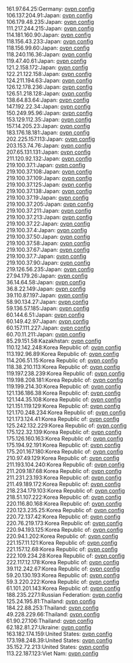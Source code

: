 161.97.64.25:Germany: [ovpn config](vpn/161_97_64_25.ovpn)  
106.137.204.91:Japan: [ovpn config](vpn/106_137_204_91.ovpn)  
106.179.48.235:Japan: [ovpn config](vpn/106_179_48_235.ovpn)  
111.217.244.215:Japan: [ovpn config](vpn/111_217_244_215.ovpn)  
114.181.160.90:Japan: [ovpn config](vpn/114_181_160_90.ovpn)  
118.156.43.233:Japan: [ovpn config](vpn/118_156_43_233.ovpn)  
118.156.99.60:Japan: [ovpn config](vpn/118_156_99_60.ovpn)  
118.240.116.36:Japan: [ovpn config](vpn/118_240_116_36.ovpn)  
119.47.40.61:Japan: [ovpn config](vpn/119_47_40_61.ovpn)  
121.2.158.172:Japan: [ovpn config](vpn/121_2_158_172.ovpn)  
122.21.122.158:Japan: [ovpn config](vpn/122_21_122_158.ovpn)  
124.211.194.63:Japan: [ovpn config](vpn/124_211_194_63.ovpn)  
126.12.178.236:Japan: [ovpn config](vpn/126_12_178_236.ovpn)  
126.51.218.128:Japan: [ovpn config](vpn/126_51_218_128.ovpn)  
138.64.83.64:Japan: [ovpn config](vpn/138_64_83_64.ovpn)  
147.192.22.34:Japan: [ovpn config](vpn/147_192_22_34.ovpn)  
150.249.95.96:Japan: [ovpn config](vpn/150_249_95_96.ovpn)  
153.129.112.35:Japan: [ovpn config](vpn/153_129_112_35.ovpn)  
157.14.205.23:Japan: [ovpn config](vpn/157_14_205_23.ovpn)  
183.176.18.181:Japan: [ovpn config](vpn/183_176_18_181.ovpn)  
202.225.157.113:Japan: [ovpn config](vpn/202_225_157_113.ovpn)  
203.153.74.76:Japan: [ovpn config](vpn/203_153_74_76.ovpn)  
207.65.131.131:Japan: [ovpn config](vpn/207_65_131_131.ovpn)  
211.120.92.132:Japan: [ovpn config](vpn/211_120_92_132.ovpn)  
219.100.37.1:Japan: [ovpn config](vpn/219_100_37_1.ovpn)  
219.100.37.108:Japan: [ovpn config](vpn/219_100_37_108.ovpn)  
219.100.37.109:Japan: [ovpn config](vpn/219_100_37_109.ovpn)  
219.100.37.125:Japan: [ovpn config](vpn/219_100_37_125.ovpn)  
219.100.37.138:Japan: [ovpn config](vpn/219_100_37_138.ovpn)  
219.100.37.19:Japan: [ovpn config](vpn/219_100_37_19.ovpn)  
219.100.37.205:Japan: [ovpn config](vpn/219_100_37_205.ovpn)  
219.100.37.211:Japan: [ovpn config](vpn/219_100_37_211.ovpn)  
219.100.37.213:Japan: [ovpn config](vpn/219_100_37_213.ovpn)  
219.100.37.22:Japan: [ovpn config](vpn/219_100_37_22.ovpn)  
219.100.37.4:Japan: [ovpn config](vpn/219_100_37_4.ovpn)  
219.100.37.50:Japan: [ovpn config](vpn/219_100_37_50.ovpn)  
219.100.37.58:Japan: [ovpn config](vpn/219_100_37_58.ovpn)  
219.100.37.67:Japan: [ovpn config](vpn/219_100_37_67.ovpn)  
219.100.37.7:Japan: [ovpn config](vpn/219_100_37_7.ovpn)  
219.100.37.90:Japan: [ovpn config](vpn/219_100_37_90.ovpn)  
219.126.56.235:Japan: [ovpn config](vpn/219_126_56_235.ovpn)  
27.94.179.26:Japan: [ovpn config](vpn/27_94_179_26.ovpn)  
36.14.64.58:Japan: [ovpn config](vpn/36_14_64_58.ovpn)  
36.8.22.149:Japan: [ovpn config](vpn/36_8_22_149.ovpn)  
39.110.87.197:Japan: [ovpn config](vpn/39_110_87_197.ovpn)  
58.90.134.27:Japan: [ovpn config](vpn/58_90_134_27.ovpn)  
59.136.57.185:Japan: [ovpn config](vpn/59_136_57_185.ovpn)  
60.144.6.51:Japan: [ovpn config](vpn/60_144_6_51.ovpn)  
60.149.42.97:Japan: [ovpn config](vpn/60_149_42_97.ovpn)  
60.157.111.227:Japan: [ovpn config](vpn/60_157_111_227.ovpn)  
60.70.11.211:Japan: [ovpn config](vpn/60_70_11_211.ovpn)  
85.29.151.58:Kazakhstan: [ovpn config](vpn/85_29_151_58.ovpn)  
110.12.142.248:Korea Republic of: [ovpn config](vpn/110_12_142_248.ovpn)  
113.192.96.89:Korea Republic of: [ovpn config](vpn/113_192_96_89.ovpn)  
114.206.51.15:Korea Republic of: [ovpn config](vpn/114_206_51_15.ovpn)  
118.38.210.113:Korea Republic of: [ovpn config](vpn/118_38_210_113.ovpn)  
119.197.238.239:Korea Republic of: [ovpn config](vpn/119_197_238_239.ovpn)  
119.198.208.181:Korea Republic of: [ovpn config](vpn/119_198_208_181.ovpn)  
119.199.214.30:Korea Republic of: [ovpn config](vpn/119_199_214_30.ovpn)  
121.136.186.38:Korea Republic of: [ovpn config](vpn/121_136_186_38.ovpn)  
121.144.35.108:Korea Republic of: [ovpn config](vpn/121_144_35_108.ovpn)  
121.151.119.129:Korea Republic of: [ovpn config](vpn/121_151_119_129.ovpn)  
121.170.248.234:Korea Republic of: [ovpn config](vpn/121_170_248_234.ovpn)  
121.173.124.41:Korea Republic of: [ovpn config](vpn/121_173_124_41.ovpn)  
125.242.132.229:Korea Republic of: [ovpn config](vpn/125_242_132_229.ovpn)  
175.122.32.139:Korea Republic of: [ovpn config](vpn/175_122_32_139.ovpn)  
175.126.160.163:Korea Republic of: [ovpn config](vpn/175_126_160_163.ovpn)  
175.194.92.191:Korea Republic of: [ovpn config](vpn/175_194_92_191.ovpn)  
175.201.167.180:Korea Republic of: [ovpn config](vpn/175_201_167_180.ovpn)  
210.97.49.129:Korea Republic of: [ovpn config](vpn/210_97_49_129.ovpn)  
211.193.104.240:Korea Republic of: [ovpn config](vpn/211_193_104_240.ovpn)  
211.209.187.68:Korea Republic of: [ovpn config](vpn/211_209_187_68.ovpn)  
211.231.23.193:Korea Republic of: [ovpn config](vpn/211_231_23_193.ovpn)  
211.49.189.172:Korea Republic of: [ovpn config](vpn/211_49_189_172.ovpn)  
218.234.179.103:Korea Republic of: [ovpn config](vpn/218_234_179_103.ovpn)  
218.51.107.222:Korea Republic of: [ovpn config](vpn/218_51_107_222.ovpn)  
220.116.80.168:Korea Republic of: [ovpn config](vpn/220_116_80_168.ovpn)  
220.123.235.25:Korea Republic of: [ovpn config](vpn/220_123_235_25.ovpn)  
220.72.137.42:Korea Republic of: [ovpn config](vpn/220_72_137_42.ovpn)  
220.76.219.173:Korea Republic of: [ovpn config](vpn/220_76_219_173.ovpn)  
220.94.193.125:Korea Republic of: [ovpn config](vpn/220_94_193_125.ovpn)  
220.94.1.202:Korea Republic of: [ovpn config](vpn/220_94_1_202.ovpn)  
221.157.11.121:Korea Republic of: [ovpn config](vpn/221_157_11_121.ovpn)  
221.157.12.68:Korea Republic of: [ovpn config](vpn/221_157_12_68.ovpn)  
222.109.234.28:Korea Republic of: [ovpn config](vpn/222_109_234_28.ovpn)  
222.117.12.178:Korea Republic of: [ovpn config](vpn/222_117_12_178.ovpn)  
39.112.242.67:Korea Republic of: [ovpn config](vpn/39_112_242_67.ovpn)  
59.20.130.193:Korea Republic of: [ovpn config](vpn/59_20_130_193.ovpn)  
59.3.220.222:Korea Republic of: [ovpn config](vpn/59_3_220_222.ovpn)  
61.101.201.143:Korea Republic of: [ovpn config](vpn/61_101_201_143.ovpn)  
188.235.227.1:Russian Federation: [ovpn config](vpn/188_235_227_1.ovpn)  
125.24.195.81:Thailand: [ovpn config](vpn/125_24_195_81.ovpn)  
184.22.88.253:Thailand: [ovpn config](vpn/184_22_88_253.ovpn)  
49.228.229.66:Thailand: [ovpn config](vpn/49_228_229_66.ovpn)  
61.90.27.106:Thailand: [ovpn config](vpn/61_90_27_106.ovpn)  
62.182.81.27:Ukraine: [ovpn config](vpn/62_182_81_27.ovpn)  
163.182.174.159:United States: [ovpn config](vpn/163_182_174_159.ovpn)  
173.198.248.39:United States: [ovpn config](vpn/173_198_248_39.ovpn)  
35.152.72.213:United States: [ovpn config](vpn/35_152_72_213.ovpn)  
113.22.187.123:Viet Nam: [ovpn config](vpn/113_22_187_123.ovpn)  
